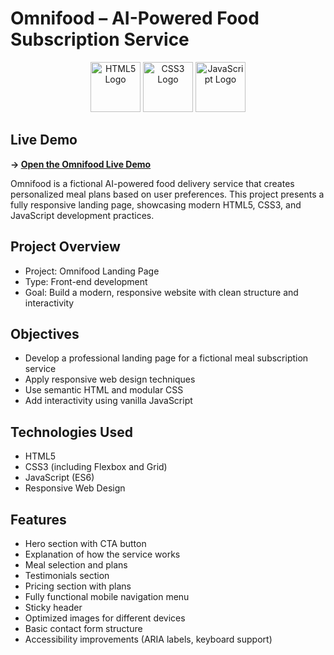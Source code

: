 # Omnifood – AI-Powered Food Subscription Service

<p align="center">
  <img src="https://cdn.jsdelivr.net/gh/devicons/devicon/icons/html5/html5-original.svg" alt="HTML5 Logo" width="80" />
  <img src="https://cdn.jsdelivr.net/gh/devicons/devicon/icons/css3/css3-original.svg" alt="CSS3 Logo" width="80" />
  <img src="https://cdn.jsdelivr.net/gh/devicons/devicon/icons/javascript/javascript-original.svg" alt="JavaScript Logo" width="80" />
</p>

## Live Demo

**→ [Open the Omnifood Live Demo](https://bedgard.github.io/Omnifood-project-7/)**



Omnifood is a fictional AI-powered food delivery service that creates personalized meal plans based on user preferences. This project presents a fully responsive landing page, showcasing modern HTML5, CSS3, and JavaScript development practices.

## Project Overview

- Project: Omnifood Landing Page
- Type: Front-end development
- Goal: Build a modern, responsive website with clean structure and interactivity

## Objectives

- Develop a professional landing page for a fictional meal subscription service
- Apply responsive web design techniques
- Use semantic HTML and modular CSS
- Add interactivity using vanilla JavaScript

## Technologies Used

- HTML5
- CSS3 (including Flexbox and Grid)
- JavaScript (ES6)
- Responsive Web Design

## Features

- Hero section with CTA button
- Explanation of how the service works
- Meal selection and plans
- Testimonials section
- Pricing section with plans
- Fully functional mobile navigation menu
- Sticky header
- Optimized images for different devices
- Basic contact form structure
- Accessibility improvements (ARIA labels, keyboard support)


